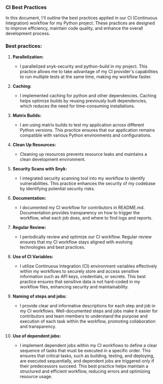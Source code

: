 ### CI Best Practices

In this document, I'll outline the best practices applied in our CI (Continuous Integration) workflow for my Python project. These practices are designed to improve efficiency, maintain code quality, and enhance the overall development process.

### Best practices:
1. **Parallelization:**
   - I parallelized snyk-security and python-build in my project. This practice allows me to take advantage of my CI provider's capabilities to run multiple tests at the same time, making my workflow faster.

2. **Caching:**
    - I implemented caching for python and other dependencies. Caching helps optimize builds by reusing previously built dependencies, which reduces the need for time-consuming installations.

3. **Matrix Builds:**
    - I am using matrix builds to test my application across different Python versions. This practice ensures that our application remains compatible with various Python environments and configurations.

4. **Clean Up Resources:**
    - Cleaning up resources prevents resource leaks and maintains a clean development environment.

5. **Security Scans with Snyk:**
    - I integrated security scanning tool into my workflow to identify vulnerabilities. This practice enhances the security of my codebase by identifying potential security risks.

6. **Documentation:**
    - I documented my CI workflow for contributors in README.md. Documentation provides transparency on how to trigger the workflow, what each job does, and where to find logs and reports.

7. **Regular Review:**
    - I periodically review and optimize our CI workflow. Regular review ensures that my CI workflow stays aligned with evolving technologies and best practices.

8. **Use of CI Variables:**
    - I utilize Continuous Integration (CI) environment variables effectively within my workflows to securely store and access sensitive information such as API keys, credentials, or secrets. This best practice ensures that sensitive data is not hard-coded in my workflow files, enhancing security and maintainability.

9. **Naming of steps and jobs:**
    - I provide clear and informative descriptions for each step and job in my CI workflows. Well-documented steps and jobs make it easier for contributors and team members to understand the purpose and execution of each task within the workflow, promoting collaboration and transparency.

10. **Use of dependent jobs:**
    - I implement dependent jobs within my CI workflows to define a clear sequence of tasks that must be executed in a specific order. This ensures that critical tasks, such as building, testing, and deploying, are executed sequentially, and dependent jobs are triggered only if their predecessors succeed. This best practice helps maintain a structured and efficient workflow, reducing errors and optimizing resource usage.